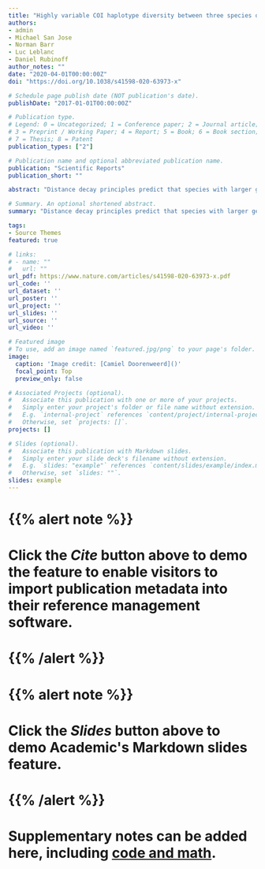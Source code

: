 ```yaml
---
title: "Highly variable COI haplotype diversity between three species of invasive pest fruit fly species reflects remarkably incongruent demographic histories"
authors:
- admin
- Michael San Jose
- Norman Barr
- Luc Leblanc
- Daniel Rubinoff
author_notes: ""
date: "2020-04-01T00:00:00Z"
doi: "https://doi.org/10.1038/s41598-020-63973-x"

# Schedule page publish date (NOT publication's date).
publishDate: "2017-01-01T00:00:00Z"

# Publication type.
# Legend: 0 = Uncategorized; 1 = Conference paper; 2 = Journal article;
# 3 = Preprint / Working Paper; 4 = Report; 5 = Book; 6 = Book section;
# 7 = Thesis; 8 = Patent
publication_types: ["2"]

# Publication name and optional abbreviated publication name.
publication: "Scientific Reports"
publication_short: ""

abstract: "Distance decay principles predict that species with larger geographic ranges would have greater intraspecific genetic diversity than more restricted species. However, invasive pest species may not follow this prediction, with confounding implications for tracking phenomena including original ranges, invasion pathways and source populations. We sequenced an 815 base-pair section of the COI gene for 441 specimens of Bactrocera correcta, 214 B. zonata and 372 Zeugodacus cucurbitae; three invasive pest fruit fly species with overlapping hostplants. For each species, we explored how many individuals would need to be included in a study to sample the majority of their haplotype diversity. We also tested for phylogeographic signal and used demographic estimators as a proxy for invasion potency. We find contrasting patterns of haplotype diversity amongst the species, where B. zonata has the highest diversity but most haplotypes were represented by singletons; B. correcta has ~7 dominant haplotypes more evenly distributed; Z. cucurbitae has a single dominant haplotype with closely related singletons in a ‘star-shape’ surrounding it. We discuss how these differing patterns relate to their invasion histories. None of the species showed meaningful phylogeographic patterns, possibly due to gene-flow between areas across their distributions, obscuring or eliminating substructure."

# Summary. An optional shortened abstract.
summary: "Distance decay principles predict that species with larger geographic ranges would have greater intraspecific genetic diversity than more restricted species. However, invasive pest species may not follow this prediction"

tags:
- Source Themes
featured: true

# links:
# - name: ""
#   url: ""
url_pdf: https://www.nature.com/articles/s41598-020-63973-x.pdf
url_code: ''
url_dataset: ''
url_poster: ''
url_project: ''
url_slides: ''
url_source: ''
url_video: ''

# Featured image
# To use, add an image named `featured.jpg/png` to your page's folder. 
image:
  caption: 'Image credit: [Camiel Doorenweerd]()'
  focal_point: Top
  preview_only: false

# Associated Projects (optional).
#   Associate this publication with one or more of your projects.
#   Simply enter your project's folder or file name without extension.
#   E.g. `internal-project` references `content/project/internal-project/index.md`.
#   Otherwise, set `projects: []`.
projects: []

# Slides (optional).
#   Associate this publication with Markdown slides.
#   Simply enter your slide deck's filename without extension.
#   E.g. `slides: "example"` references `content/slides/example/index.md`.
#   Otherwise, set `slides: ""`.
slides: example
---
```


# {{% alert note %}}
# Click the *Cite* button above to demo the feature to enable visitors to import publication metadata into their reference management software.
# {{% /alert %}}

# {{% alert note %}}
# Click the *Slides* button above to demo Academic's Markdown slides feature.
# {{% /alert %}}

# Supplementary notes can be added here, including [code and math](https://sourcethemes.com/academic/docs/writing-markdown-latex/).
